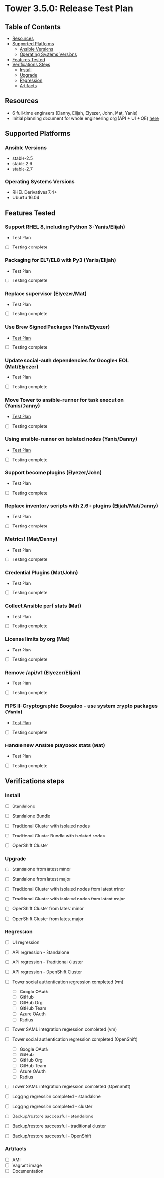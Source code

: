 # Tower 3.5.0: Release Test Plan

## Table of Contents

  * [Resources](#resources)
  * [Supported Platforms](#supported-platforms)
    * [Ansible Versions](#ansible-versions)
    * [Operating Systems Versions](#operating-systems-versions)
  * [Features Tested](#features-tested)
  * [Verifications Steps](#verifications-steps)
    * [Install](#install)
    * [Upgrade](#upgrade)
    * [Regression](#regression)
    * [Artifacts](#arfifacts)

## Resources

* 6 full-time engineers (Danny, Elijah, Elyezer, John,  Mat, Yanis)
* Initial planning document for whole engineering org (API + UI + QE) [here](https://docs.google.com/spreadsheets/d/1Vo1lyIx_33Ad7TPqzO19NAe501CRcX0HTA0Rgepm5j0/edit#gid=782981019)

## Supported Platforms

### Ansible Versions

  * stable-2.5
  * stable.2.6
  * stable-2.7

### Operating Systems Versions

  * RHEL Derivatives 7.4+
  * Ubuntu 16.04

## Features Tested

### Support RHEL 8, including Python 3 (Yanis/Elijah)

* Test Plan

- [ ] Testing complete

### Packaging for EL7/EL8 with Py3 (Yanis/Elijah)

* Test Plan

- [ ] Testing complete

### Replace supervisor (Elyezer/Mat)

* Test Plan

- [ ] Testing complete

### Use Brew Signed Packages (Yanis/Elyezer)

* [Test Plan](https://github.com/ansible/tower-qa/blob/devel/docs/test_plans/features/35_brew_signed_packages.md)

- [ ] Testing complete

### Update social-auth dependencies for Google+ EOL (Mat/Elyezer)

* Test Plan

- [ ] Testing complete

### Move Tower to ansible-runner for task execution (Yanis/Danny)

* [Test Plan](https://github.com/ansible/tower-qa/blob/devel/docs/test_plans/features/35_runner_integration.md)

- [ ] Testing complete

### Using ansible-runner on isolated nodes (Yanis/Danny)

* [Test Plan](https://github.com/ansible/tower-qa/blob/devel/docs/test_plans/features/35_runner_integration.md)

- [ ] Testing complete

### Support become plugins (Elyezer/John)

* Test Plan

- [ ] Testing complete

### Replace inventory scripts with 2.6+ plugins (Elijah/Mat/Danny)

* Test Plan

- [ ] Testing complete

### Metrics! (Mat/Danny)

* Test Plan

- [ ] Testing complete

### Credential Plugins (Mat/John)

* Test Plan

- [ ] Testing complete

### Collect Ansible perf stats (Mat)

* Test Plan

- [ ] Testing complete

### License limits by org (Mat)

* Test Plan

- [ ] Testing complete

### Remove /api/v1 (Elyezer/Elijah)

* Test Plan

- [ ] Testing complete

### FIPS II: Cryptographic Boogaloo - use system crypto packages (Yanis)

* [Test Plan](https://github.com/ansible/tower-qa/blob/devel/docs/test_plans/features/35_fips_II.md)

- [ ] Testing complete

### Handle new Ansible playbook stats (Mat)

* Test Plan

- [ ] Testing complete

## Verifications steps

### Install

  * [ ] Standalone
  * [ ] Standalone Bundle
  * [ ] Traditional Cluster with isolated nodes
  * [ ] Traditional Cluster Bundle with isolated nodes
  * [ ] OpenShift Cluster


### Upgrade

  * [ ] Standalone from latest minor
  * [ ] Standalone from latest major
  * [ ] Traditional Cluster with isolated nodes from latest minor
  * [ ] Traditional Cluster with isolated nodes from latest major
  * [ ] OpenShift Cluster from latest minor
  * [ ] OpenShift Cluster from latest major


### Regression

  * [ ] UI regression
  * [ ] API regression - Standalone
  * [ ] API regression - Traditional Cluster
  * [ ] API regression - OpenShift Cluster
  * [ ] Tower social authentication regression completed (vm)
    * [ ] Google OAuth
    * [ ] GitHub
    * [ ] GitHub Org
    * [ ] GitHub Team
    * [ ] Azure OAuth
    * [ ] Radius
  * [ ] Tower SAML integration regression completed (vm)
  * [ ] Tower social authentication regression completed (OpenShift)
    * [ ] Google OAuth
    * [ ] GitHub
    * [ ] GitHub Org
    * [ ] GitHub Team
    * [ ] Azure OAuth
    * [ ] Radius
  * [ ] Tower SAML integration regression completed (OpenShift)
  * [ ] Logging regression completed - standalone
  * [ ] Logging regression completed - cluster
  * [ ] Backup/restore successful - standalone
  * [ ] Backup/restore successful - traditional cluster
  * [ ] Backup/restore successful - OpenShift


### Artifacts

  * [ ] AMI
  * [ ] Vagrant image
  * [ ] Documentation
